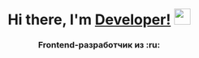 <h1 align="center">Hi there, I'm <a href="https://vk.com/kirillrrr09" target="_blank">Developer!</a> 
<img src="https://github.com/blackcater/blackcater/raw/main/images/Hi.gif" height="32"/></h1>
<h3 align="center">Frontend-разработчик из :ru:</h3>
